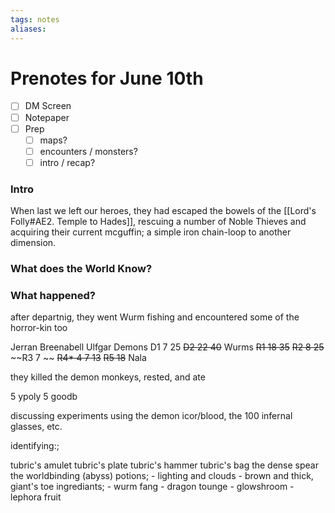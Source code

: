 ```yaml
---
tags: notes
aliases:
---
```


# Prenotes for June 10th
- [ ] DM Screen
- [ ] Notepaper
- [ ] Prep
	- [ ] maps?
	- [ ] encounters / monsters?
	- [ ] intro / recap?

### Intro

When last we left our heroes, they had escaped the bowels of the [[Lord's Folly#AE2. Temple to Hades]], rescuing a number of Noble Thieves and acquiring their current mcguffin; a simple iron chain-loop to another dimension.

### What does the World Know?

### What happened?

after departnig, they went Wurm fishing and encountered some of the horror-kin too

Jerran
Breenabell
Ulfgar
Demons 
	D1 7 25
	~~D2 22 40~~
Wurms 
	~~R1 18 35~~
	~~R2 8 25~~
	~~R3 7 ~~
	~~R4* 4 7 13~~
	~~R5 18~~
Nala

they killed the demon monkeys, rested, and ate

5 ypoly
5 goodb

discussing experiments using the demon icor/blood, the 100 infernal glasses, etc.

identifying:;

tubric's amulet
tubric's plate
tubric's hammer
tubric's bag
the dense spear
the worldbinding (abyss)
potions;
	- lighting and clouds
	- brown and thick, giant's toe
ingrediants;
	- wurm fang
	- dragon tounge
	- glowshroom
	- lephora fruit
